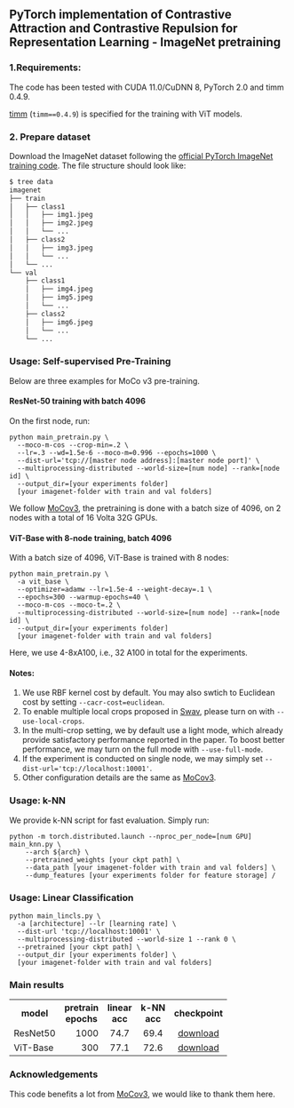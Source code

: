 ## PyTorch implementation of Contrastive Attraction and Contrastive Repulsion for Representation Learning - ImageNet pretraining


### 1.Requirements:


The code has been tested with CUDA 11.0/CuDNN 8, PyTorch 2.0 and timm 0.4.9.

[timm](https://github.com/rwightman/pytorch-image-models) (`timm==0.4.9`) is specified for the training with ViT models.


### 2. Prepare dataset
Download the ImageNet dataset following the [official PyTorch ImageNet training code](https://github.com/pytorch/examples/tree/master/imagenet).
The file structure should look like:
  ```bash
  $ tree data
  imagenet
  ├── train
  │   ├── class1
  │   │   ├── img1.jpeg
  │   │   ├── img2.jpeg
  │   │   └── ...
  │   ├── class2
  │   │   ├── img3.jpeg
  │   │   └── ...
  │   └── ...
  └── val
      ├── class1
      │   ├── img4.jpeg
      │   ├── img5.jpeg
      │   └── ...
      ├── class2
      │   ├── img6.jpeg
      │   └── ...
      └── ...
 
  ```


### Usage: Self-supervised Pre-Training

Below are three examples for MoCo v3 pre-training. 

#### ResNet-50 training with batch 4096

On the first node, run:
```
python main_pretrain.py \
  --moco-m-cos --crop-min=.2 \
  --lr=.3 --wd=1.5e-6 --moco-m=0.996 --epochs=1000 \
  --dist-url='tcp://[master node address]:[master node port]' \
  --multiprocessing-distributed --world-size=[num node] --rank=[node id] \ 
  --output_dir=[your experiments folder]
  [your imagenet-folder with train and val folders]
```
We follow [MoCov3](https://github.com/facebookresearch/moco-v3), the pretraining is done with a batch size of 4096, on 2 nodes with a total of 16 Volta 32G GPUs. 


#### ViT-Base with 8-node training, batch 4096

With a batch size of 4096, ViT-Base is trained with 8 nodes:
```
python main_pretrain.py \
  -a vit_base \
  --optimizer=adamw --lr=1.5e-4 --weight-decay=.1 \
  --epochs=300 --warmup-epochs=40 \
  --moco-m-cos --moco-t=.2 \
  --multiprocessing-distributed --world-size=[num node] --rank=[node id] \ 
  --output_dir=[your experiments folder]
  [your imagenet-folder with train and val folders]
```
Here, we use 4-8xA100, i.e., 32 A100 in total for the experiments. 

#### Notes:
1. We use RBF kernel cost by default. You may also swtich to Euclidean cost by setting `--cacr-cost=euclidean`.
2. To enable multiple local crops proposed in [Swav](), please turn on with `--use-local-crops`. 
3. In the multi-crop setting, we by default use a light mode, which already provide satisfactory performance reported in the paper. To boost better performance, we may turn on the full mode with `--use-full-mode`.
4. If the experiment is conducted on single node, we may simply set `--dist-url='tcp://localhost:10001'`.
5. Other configuration details are the same as [MoCov3](https://github.com/facebookresearch/moco-v3).

### Usage: k-NN

We provide k-NN script for fast evaluation. Simply run:

```
python -m torch.distributed.launch --nproc_per_node=[num GPU] 
main_knn.py \
    --arch ${arch} \
    --pretrained_weights [your ckpt path] \
    --data_path [your imagenet-folder with train and val folders] \
    --dump_features [your experiments folder for feature storage] /
```

### Usage: Linear Classification


```
python main_lincls.py \
  -a [architecture] --lr [learning rate] \
  --dist-url 'tcp://localhost:10001' \
  --multiprocessing-distributed --world-size 1 --rank 0 \
  --pretrained [your ckpt path] \
  --output_dir [your experiments folder] \
  [your imagenet-folder with train and val folders]
```

### Main results

<table><tbody>
<!-- START TABLE -->
<!-- TABLE HEADER -->
<th valign="center">model</th>
<th valign="center">pretrain<br/>epochs</th>
<th valign="center">linear<br/>acc</th>
<th valign="center">k-NN<br/>acc</th>
<th valign="center">checkpoint</th>
<!-- TABLE BODY -->
<tr>
<td align="left">ResNet50</td>
<td align="right">1000</td>
<td align="center">74.7</td>
<td align="center">69.4</td>
<td align="center"><a href="https://drive.google.com/file/d/17mE7obaWAG0-YMu3ffZLK-DkhNmn2hhB/view?usp=sharing">download</a></td>
</tr>
<tr>
<td align="left">ViT-Base</td>
<td align="right">300</td>
<td align="center">77.1</td>
<td align="center">72.6</td>
<td align="center"><a href="https://drive.google.com/file/d/19BRxMvhdYcCLFHfgGQ-FZQibAN9IdurK/view?usp=sharing">download</a></td>
</tr>
</tbody></table>

### Acknowledgements
This code benefits a lot from [MoCov3](https://github.com/facebookresearch/moco-v3), we would like to thank them here. 

